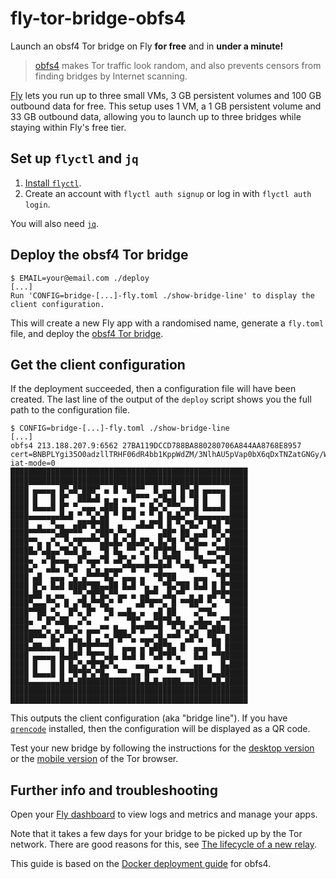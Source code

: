 # fly-tor-bridge-obfs4

Launch an obsf4 Tor bridge on Fly **for free** and in **under a minute!**

> [obfs4](https://tb-manual.torproject.org/circumvention/) makes Tor traffic look random, and also prevents censors from finding bridges by Internet scanning.

[Fly](https://fly.io/docs/about/pricing/#free-allowances) lets you run up to three small VMs, 3 GB persistent volumes and 100 GB outbound data for free.
This setup uses 1 VM, a 1 GB persistent volume and 33 GB outbound data, allowing you to launch up to three bridges while staying within Fly's free tier.

## Set up `flyctl` and `jq`

1. [Install `flyctl`](https://fly.io/docs/getting-started/installing-flyctl/).
2. Create an account with `flyctl auth signup` or log in with `flyctl auth login`.

You will also need [`jq`](https://stedolan.github.io/jq/).

## Deploy the obsf4 Tor bridge

```
$ EMAIL=your@email.com ./deploy
[...]
Run 'CONFIG=bridge-[...]-fly.toml ./show-bridge-line' to display the client configuration.
```

This will create a new Fly app with a randomised name, generate a `fly.toml` file, and deploy the [obsf4 Tor bridge](https://gitlab.torproject.org/tpo/anti-censorship/docker-obfs4-bridge).

## Get the client configuration

If the deployment succeeded, then a configuration file will have been created. The last line of the output of the `deploy` script shows you the full path to the configuration file.

```
$ CONFIG=bridge-[...]-fly.toml ./show-bridge-line
[...]
obfs4 213.188.207.9:6562 27BA119DCCD788BA880280706A844AA8768E8957 cert=BNBPLYgi35O0adzllTRHF06dR4bb1KppWdZM/3NlhAU5pVap0bX6qDxTNZatGNGy/WcKDA iat-mode=0
█████████████████████████████████████████████████████
█████████████████████████████████████████████████████
████ ▄▄▄▄▄ █▀▄█▀███▀ ▄ █ ▀██▀▀  █ ▄▄█ █▀▄█ ▄▄▄▄▄ ████
████ █   █ █▀  ███▄█ ▄ ▄ ▄ █▀▀▀ ▄▀█▄█ █ ▀█ █   █ ████
████ █▄▄▄█ █▀ ▀ ▄▄▄ ▄███ ▄▄▄ ▀ █▄▀▄▀▀▀▄▄▄█ █▄▄▄█ ████
████▄▄▄▄▄▄▄█▄█ ▀ ▀▄▀▄█ ▀ █▄█ ▀ ▀ █ █▄█▄▀ █▄▄▄▄▄▄▄████
████  ▄  ▀▄▄  ▄██▀█▀██  ▄   ▄█▄█▀█ █ ▀▄▀█▄▀ █▄█ ▀████
████▀▀▀▀▀▀▄██▀▀▀  ▄▀██▀▄▀▀▄█     ▄██▀ ██ ▄▄█ █▀▄▀████
████▀▀▄ ▄▀▄ ▀▄▀█▀▀▀▀▄█▄█▄▀▄█▄█▀▄ █▄▀█ ▀▄▀█▄▄ ▄▀ █████
█████▄▀▄█▄▄▀█▄█ █▄  ▀█ █▄ ▀▀ ▄▀ █▀█▀█▄ ▀▀█  ▄▄▀▀█████
████▄  ▄▀█▄▄▄  █▀▄▄▄▀█ ▄█▀▄▀  █ ▀▄▀█▀█ ▄ ▀█▄▄▄▀█ ████
████▄▀  ▄█▄ █▀█  ▄▀▄ ▄▄▄▄▀▀█▀▀█▀▀█▀▀  ▀▀█  ▀ ▄ ▄▀████
████ ▄█  ▄▄▄ ▀▄ ▄▀▀▀▀█▄▀ ▄▄▄ ▄  ▀█▀██    ▄▄▄  ▀█▀████
████ █▀▄ █▄█ ████▀██▄▄██ █▄█ ▀▄ ▄ ▀█▄▀██ █▄█ █ █▀████
████▄██ ▄ ▄▄  ▀▀▄▀█▀█▄▀▀▄▄ ▄ ▄█▀▀ ▄█▄▀▀ ▄ ▄ ▄█▀█▀████
████▀▄▄▄▀▀▄ █ ▄▀█▄▀▀█▄▀ ▀   ▄█▀█▀▀▄ █ ▀▀██▀ ▀▄  ▀████
████▀▀██ ▀▄  █▀▄ █▀  ▀█ ▄▄█▄ ▄  ▄█ ██    ▄▀▀█▄   ████
████▄ ▀ █▀▄██  ▄▀▄   ▀    ▀█▀ ▄▄▀█▀█▄█▄  ▄█▄▄ ▄▀▀████
████▄▄▄▀▄ ▄ ██▀▄ ▄▄▄▀▀ █▄▄ █▀█▀▀▀█  ▀▄▀▄▀▄▀▀▄███ ████
█████▀▀▀ █▄▀ ▄█▄ █ ▄ ▀▄▀█▀▀▄ ▄▄▄▀█▄▀▀▀ ▄█▀▄ ▀█▄ █████
████▄██▄▄█▄▄ █ █▀█▀▀▀▀█  ▄▄▄ ▄▀▄██▀█▄ █  ▄▄▄ ▀█ █████
████ ▄▄▄▄▄ █▄██▀ ▀█▀▀▄█▄ █▄█ █ ▀▄█▀█▀▄   █▄█ ▀▀██████
████ █   █ █ █▄▀▄▀█▀█▄▀▄    ▄▄▄  ▄ ▄  ▀  ▄▄ ▄  █▄████
████ █▄▄▄█ █ ▀█▀█▀▄▀█▄  ▀▀ ▄▄ █▀▀  ▀▀ ▀▀███ ▀▄▄██████
████▄▄▄▄▄▄▄█▄█▄██████████████▄█▄█▄████▄▄▄████▄█▄█████
█████████████████████████████████████████████████████
█████████████████████████████████████████████████████
```

This outputs the client configuration (aka "bridge line").
If you have [`qrencode`](https://fukuchi.org/works/qrencode/) installed, then the configuration will be displayed as a QR code.

Test your new bridge by following the instructions for the [desktop version](https://tb-manual.torproject.org/bridges/#entering-bridge-addresses) or the [mobile version](https://tb-manual.torproject.org/mobile-tor/#circumvention) of the Tor browser.

## Further info and troubleshooting

Open your [Fly dashboard](https://fly.io/apps/) to view logs and metrics and manage your apps.

Note that it takes a few days for your bridge to be picked up by the Tor network.
There are good reasons for this, see [The lifecycle of a new relay](https://blog.torproject.org/lifecycle-of-a-new-relay/).

This guide is based on the [Docker deployment guide](https://community.torproject.org/relay/setup/bridge/docker/) for obfs4.
